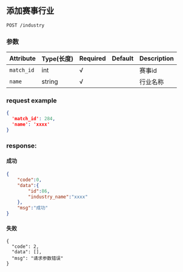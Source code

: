 ## 添加赛事行业

```
POST /industry
```
### 参数
| Attribute | Type(长度) | Required | Default | Description |
| ---------- | --- | -------- | ---- | ----------- |
| `match_id` | int | √ | |赛事id|
| `name` | string | √ | |行业名称|

### request example
```json
{
  'match_id': 284,
  'name': 'xxxx'
}
```

### response:
#### 成功
```json
{
    "code":0,
    "data":{
        "id":86,
        "industry_name":"xxxx"
    },
    "msg":"成功"
}
```
#### 失败
```
{
  "code": 2,
  "data": [],
  "msg": "请求参数错误"
}
```